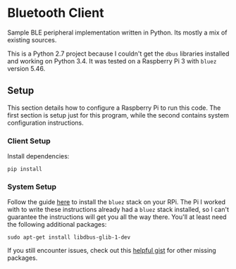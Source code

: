 # Bluetooth Client

Sample BLE peripheral implementation written in Python. Its mostly a mix of existing sources. 

This is a Python 2.7 project because I couldn't get the `dbus` libraries installed and working on Python 3.4. It was tested on a Raspberry Pi 3 with `bluez` version 5.46.

## Setup

This section details how to configure a Raspberry Pi to run this code. The first section is setup just for this program, while the second contains system configuration instructions. 

### Client Setup

Install dependencies:

```
pip install 
```


### System Setup

Follow the guide [here](https://learn.adafruit.com/install-bluez-on-the-raspberry-pi/installation) to install the `bluez` stack on your RPi. The Pi I worked with to write these instructions already had a `bluez` stack installed, so I can't guarantee the instructions will get you all the way there. You'll at least need the following additional packages:

```
sudo apt-get install libdbus-glib-1-dev
```

If you still encounter issues, check out this [helpful gist](https://gist.github.com/larsblumberg/2335c0ba97f805a2b996f1a7c3ac9571) for other missing packages. 